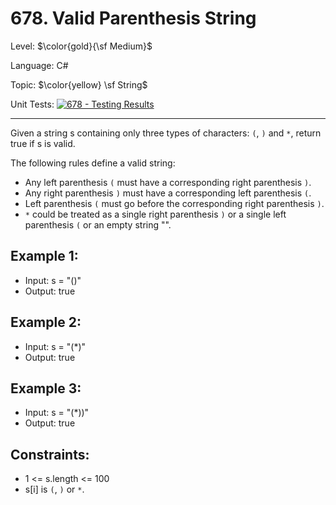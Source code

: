 # 678. Valid Parenthesis String

Level: $\color{gold}{\sf Medium}$

Language: C#

Topic: $\color{yellow} \sf String$

Unit Tests: [![678 - Testing Results](https://github.com/F4NT0/My-LeetCode-Solvings/actions/workflows/678.yml/badge.svg)](https://github.com/F4NT0/My-LeetCode-Solvings/actions/workflows/678.yml)

---

Given a string s containing only three types of characters: `(`, `)` and `*`, return true if s is valid.

The following rules define a valid string:

- Any left parenthesis `(` must have a corresponding right parenthesis `)`.
- Any right parenthesis `)` must have a corresponding left parenthesis `(`.
- Left parenthesis `(` must go before the corresponding right parenthesis `)`.
- `*` could be treated as a single right parenthesis `)` or a single left parenthesis `(` or an empty string "".
 

## Example 1:

- Input: s = "()"
- Output: true

## Example 2:

- Input: s = "(*)"
- Output: true

## Example 3:

- Input: s = "(*))"
- Output: true

## Constraints:

- 1 <= s.length <= 100
- s[i] is `(`, `)` or `*`.

